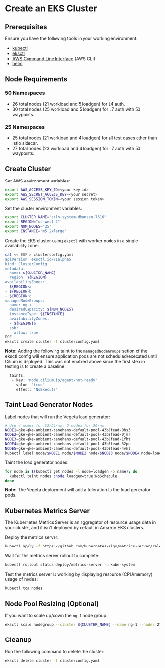 # Create an EKS Cluster

## Prerequisites

Ensure you have the following tools in your working environment:

- [kubectl](https://kubernetes.io/docs/tasks/tools/#kubectl)
- [eksctl](https://docs.aws.amazon.com/eks/latest/userguide/getting-started-eksctl.html)
- [AWS Command Line Interface](https://aws.amazon.com/cli/) (AWS CLI)
- [helm](https://helm.sh/docs/intro/install/)

## Node Requirements

### 50 Namespaces

- 26 total nodes (21 workload and 5 loadgen) for L4 auth.
- 30 total nodes (25 workload and 5 loadgen) for L7 auth with 50 waypoints.

### 25 Namespaces

- 25 total nodes (21 workload and 4 loadgen) for all test cases other than Istio sidecar.
- 27 total nodes (23 workload and 4 loadgen) for L7 auth with 50 waypoints.

## Create Cluster

Set AWS environment variables:

```bash
export AWS_ACCESS_KEY_ID=<your key id>
export AWS_SECRET_ACCESS_KEY=<your secret>
export AWS_SESSION_TOKEN=<your session token>
```

Set the cluster environment variables:

```bash
export CLUSTER_NAME="solo-system-dhansen-7616"
export REGION="us-west-2"
export NUM_NODES="25"
export INSTANCE="m5.2xlarge"
```

Create the EKS cluster using `eksctl` with worker nodes in a single availability zone:

```bash
cat << EOF > clusterconfig.yaml
apiVersion: eksctl.io/v1alpha5
kind: ClusterConfig
metadata:
  name: ${CLUSTER_NAME}
  region: ${REGION}
availabilityZones:
- ${REGION}a
- ${REGION}b
- ${REGION}c
managedNodeGroups:
- name: ng-1
  desiredCapacity: ${NUM_NODES}
  instanceType: ${INSTANCE}
  availabilityZones:
  - ${REGION}a
  ssh:
    allow: true
EOF
eksctl create cluster -f clusterconfig.yaml
```

__Note:__ Adding the following taint to the `managedNodeGroups` setion of the eksctl config will ensure
application pods are not scheduled/executed until Cilium is deployed. This was not enabled above since the
first step in testing is to create a baseline.

```bash
  taints:
   - key: "node.cilium.io/agent-not-ready"
     value: "true"
     effect: "NoExecute"
```

## Taint Load Generator Nodes

Label nodes that will run the Vegeta load generator:

```bash
# Use 4 nodes for 25/30-ns, 5 nodes for 50-ns
NODE1=gke-gke-ambient-danehans-default-pool-43b8fead-0hs3
NODE2=gke-gke-ambient-danehans-default-pool-43b8fead-0jmr
NODE3=gke-gke-ambient-danehans-default-pool-43b8fead-1fht
NODE4=gke-gke-ambient-danehans-default-pool-43b8fead-32pn
NODE5=gke-gke-ambient-danehans-default-pool-43b8fead-4vkl
kubectl label node/$NODE1 node/$NODE2 node/$NODE3 node/$NODE4 node=loadgen
```

Taint the load generator nodes:

```bash
for node in $(kubectl get nodes -l node=loadgen -o name); do
  kubectl taint nodes $node loadgen=true:NoSchedule
done
```

__Note:__ The Vegeta deployment will add a toleration to the load generator pods.

## Kubernetes Metrics Server

The Kubernetes Metrics Server is an aggregator of resource usage data in your cluster, and
it isn't deployed by default in Amazon EKS clusters.

Deploy the metrics server:

```bash
kubectl apply -f https://github.com/kubernetes-sigs/metrics-server/releases/latest/download/components.yaml
```

Wait for the metrics server rollout to complete:

```bash
kubectl rollout status deploy/metrics-server -n kube-system
```

Test the metrics server is working by displaying resource (CPU/memory) usage of nodes:

```bash
kubectl top nodes
```

## Node Pool Resizing (Optional)

If you want to scale up/down the `ng-1` node group:

```bash
eksctl scale nodegroup --cluster ${CLUSTER_NAME} --name ng-1 --nodes 27
```

## Cleanup

Run the following command to delete the cluster:

```bash
eksctl delete cluster -f clusterconfig.yaml
```
